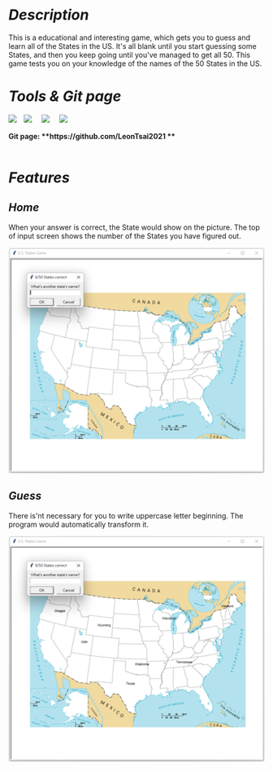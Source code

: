 # <Strong>_Description_</Strong>

This is a educational and interesting game, which gets you to guess and learn all of the States in the US. It's all blank until you start guessing some States, and then you keep going until you've managed to get all 50. This game tests you on your knowledge of the names of the 50 States in the US.
<br  />

# <Strong>_Tools & Git page_</Strong>

<img align = "left" width = "30px" src = "https://upload.wikimedia.org/wikipedia/commons/thumb/9/9a/Visual_Studio_Code_1.35_icon.svg/2048px-Visual_Studio_Code_1.35_icon.svg.png" />
<img align = "left" width = "35px" src = "https://encrypted-tbn0.gstatic.com/images?q=tbn:ANd9GcSmGZh-nLwf0EhKWSEHxrZ3VE50o0zvol2ZHXPCdu2oFd6220h3&s">
<img align = "left" width = "35px" src = "https://cdn-icons-png.flaticon.com/512/4911/4911248.png">
<img align = "left" width = "30px" src = "https://upload.wikimedia.org/wikipedia/commons/thumb/3/3f/Git_icon.svg/1024px-Git_icon.svg.png">
<br />
<br />
<strong>Git page: **https://github.com/LeonTsai2021 **</strong> 
<br  />



<br  />

# <Strong>_Features_</Strong>

## <Strong>_Home_</Strong>
When your answer is correct, the State would show on the picture. The top of input screen shows the number of the States you have figured out. 

<img src = "./screenshot/Home.png">

## <Strong>_Guess_</Strong>
There is'nt necessary for you to write uppercase letter beginning. The program would automatically transform it.

<img src = "./screenshot/Answer.png">


<br  />
